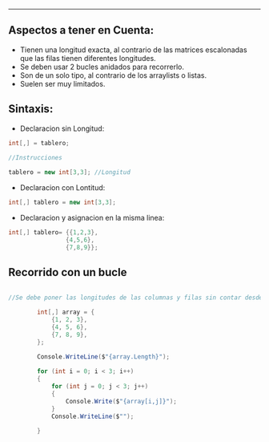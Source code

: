 
---
## Aspectos a tener en Cuenta: 

- Tienen una longitud exacta, al contrario de las matrices escalonadas que las filas tienen diferentes longitudes. 
- Se deben usar 2 bucles anidados para recorrerlo. 
- Son de un solo tipo, al contrario de los arraylists o listas. 
- Suelen ser muy limitados. 



## Sintaxis: 
- Declaracion sin Longitud: 
```csharp
int[,] = tablero; 
	
//Instrucciones

tablero = new int[3,3]; //Longitud

```

- Declaracion con Lontitud:
```csharp
int[,] tablero = new int[3,3];
```

- Declaracion y asignacion en la misma linea: 
```csharp
int[,] tablero= {{1,2,3}, 
				{4,5,6}, 
				{7,8,9}};
```

## Recorrido con un bucle

```csharp

//Se debe poner las longitudes de las columnas y filas sin contar desde el cero

        int[,] array = {
            {1, 2, 3},
            {4, 5, 6},
            {7, 8, 9},
        };

        Console.WriteLine($"{array.Length}");
        
        for (int i = 0; i < 3; i++)
        {
            for (int j = 0; j < 3; j++)
            {
                Console.Write($"{array[i,j]}");
            }
            Console.WriteLine($"");
            
        } 


```